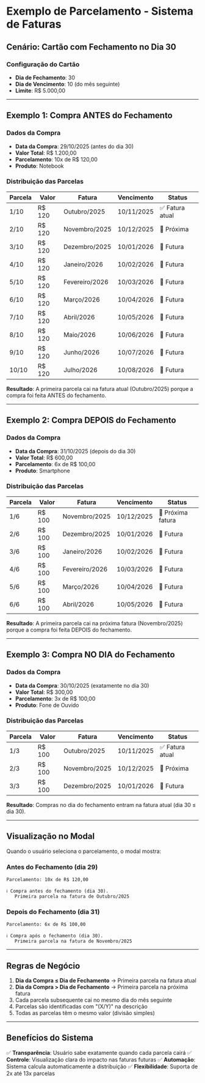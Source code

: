 # Exemplo de Parcelamento - Sistema de Faturas

## Cenário: Cartão com Fechamento no Dia 30

### Configuração do Cartão

- **Dia de Fechamento**: 30
- **Dia de Vencimento**: 10 (do mês seguinte)
- **Limite**: R$ 5.000,00

---

## Exemplo 1: Compra ANTES do Fechamento

### Dados da Compra

- **Data da Compra**: 29/10/2025 (antes do dia 30)
- **Valor Total**: R$ 1.200,00
- **Parcelamento**: 10x de R$ 120,00
- **Produto**: Notebook

### Distribuição das Parcelas

| Parcela | Valor  | Fatura         | Vencimento | Status          |
| ------- | ------ | -------------- | ---------- | --------------- |
| 1/10    | R$ 120 | Outubro/2025   | 10/11/2025 | ✅ Fatura atual |
| 2/10    | R$ 120 | Novembro/2025  | 10/12/2025 | 📅 Próxima      |
| 3/10    | R$ 120 | Dezembro/2025  | 10/01/2026 | 📅 Futura       |
| 4/10    | R$ 120 | Janeiro/2026   | 10/02/2026 | 📅 Futura       |
| 5/10    | R$ 120 | Fevereiro/2026 | 10/03/2026 | 📅 Futura       |
| 6/10    | R$ 120 | Março/2026     | 10/04/2026 | 📅 Futura       |
| 7/10    | R$ 120 | Abril/2026     | 10/05/2026 | 📅 Futura       |
| 8/10    | R$ 120 | Maio/2026      | 10/06/2026 | 📅 Futura       |
| 9/10    | R$ 120 | Junho/2026     | 10/07/2026 | 📅 Futura       |
| 10/10   | R$ 120 | Julho/2026     | 10/08/2026 | 📅 Futura       |

**Resultado**: A primeira parcela cai na fatura atual (Outubro/2025) porque a compra foi feita ANTES do fechamento.

---

## Exemplo 2: Compra DEPOIS do Fechamento

### Dados da Compra

- **Data da Compra**: 31/10/2025 (depois do dia 30)
- **Valor Total**: R$ 600,00
- **Parcelamento**: 6x de R$ 100,00
- **Produto**: Smartphone

### Distribuição das Parcelas

| Parcela | Valor  | Fatura         | Vencimento | Status            |
| ------- | ------ | -------------- | ---------- | ----------------- |
| 1/6     | R$ 100 | Novembro/2025  | 10/12/2025 | 📅 Próxima fatura |
| 2/6     | R$ 100 | Dezembro/2025  | 10/01/2026 | 📅 Futura         |
| 3/6     | R$ 100 | Janeiro/2026   | 10/02/2026 | 📅 Futura         |
| 4/6     | R$ 100 | Fevereiro/2026 | 10/03/2026 | 📅 Futura         |
| 5/6     | R$ 100 | Março/2026     | 10/04/2026 | 📅 Futura         |
| 6/6     | R$ 100 | Abril/2026     | 10/05/2026 | 📅 Futura         |

**Resultado**: A primeira parcela cai na próxima fatura (Novembro/2025) porque a compra foi feita DEPOIS do fechamento.

---

## Exemplo 3: Compra NO DIA do Fechamento

### Dados da Compra

- **Data da Compra**: 30/10/2025 (exatamente no dia 30)
- **Valor Total**: R$ 300,00
- **Parcelamento**: 3x de R$ 100,00
- **Produto**: Fone de Ouvido

### Distribuição das Parcelas

| Parcela | Valor  | Fatura        | Vencimento | Status          |
| ------- | ------ | ------------- | ---------- | --------------- |
| 1/3     | R$ 100 | Outubro/2025  | 10/11/2025 | ✅ Fatura atual |
| 2/3     | R$ 100 | Novembro/2025 | 10/12/2025 | 📅 Próxima      |
| 3/3     | R$ 100 | Dezembro/2025 | 10/01/2026 | 📅 Futura       |

**Resultado**: Compras no dia do fechamento entram na fatura atual (dia 30 ≤ dia 30).

---

## Visualização no Modal

Quando o usuário seleciona o parcelamento, o modal mostra:

### Antes do Fechamento (dia 29)

```
Parcelamento: 10x de R$ 120,00

ℹ️ Compra antes do fechamento (dia 30).
   Primeira parcela na fatura de Outubro/2025
```

### Depois do Fechamento (dia 31)

```
Parcelamento: 6x de R$ 100,00

ℹ️ Compra após o fechamento (dia 30).
   Primeira parcela na fatura de Novembro/2025
```

---

## Regras de Negócio

1. **Dia da Compra ≤ Dia de Fechamento** → Primeira parcela na fatura atual
2. **Dia da Compra > Dia de Fechamento** → Primeira parcela na próxima fatura
3. Cada parcela subsequente cai no mesmo dia do mês seguinte
4. Parcelas são identificadas com "(X/Y)" na descrição
5. Todas as parcelas têm o mesmo valor (divisão simples)

---

## Benefícios do Sistema

✅ **Transparência**: Usuário sabe exatamente quando cada parcela cairá
✅ **Controle**: Visualização clara do impacto nas faturas futuras
✅ **Automação**: Sistema calcula automaticamente a distribuição
✅ **Flexibilidade**: Suporta de 2x até 13x parcelas
